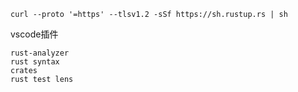 ```
curl --proto '=https' --tlsv1.2 -sSf https://sh.rustup.rs | sh
```

vscode插件

```
rust-analyzer
rust syntax
crates
rust test lens
```

